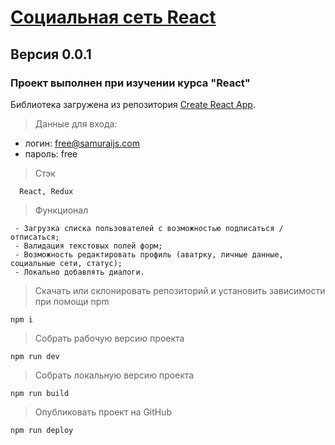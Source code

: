 # [Социальная сеть React](https://tttatttu.github.io/social_network_react)

## Версия 0.0.1

### Проект выполнен при изучении курса "React"

Библиотека загружена из репозитория [Create React App](https://github.com/facebook/create-react-app).

> Данные для входа:

  * логин: free@samuraijs.com
  * пароль: free

> Стэк

```
  React, Redux
```

> Функционал

```
 - Загрузка списка пользователей с возможностью подписаться / отписаться;
 - Валидация текстовых полей форм;
 - Возможность редактировать профиль (аватрку, личные данные, социальные сети, статус);
 - Локально добавлять диалоги.
```

> Скачать или склонировать репозиторий и установить зависимости при помощи npm 

```
npm i
```

> Собрать рабочую версию проекта

```
npm run dev
```

> Собрать локальную версию проекта

```
npm run build
```

> Опубликовать проект на GitHub

```
npm run deploy
```
